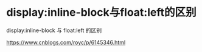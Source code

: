 # display:inline-block与float:left的区别



display:inline-block 与 float:left 的区别

https://www.cnblogs.com/royc/p/6145346.html